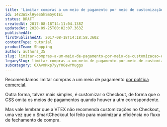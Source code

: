 ```yaml
---
title: 'Limitar compras a um meio de pagamento por meio de customização do Checkout'
id: 14Z3W5xlHyeSGkSmGyOIEi
status: DRAFT
createdAt: 2017-08-18T14:11:04.138Z
updatedAt: 2020-09-25T00:02:07.363Z
publishedAt: 
firstPublishedAt: 2017-08-18T14:18:58.360Z
contentType: tutorial
productTeam: Shopping
author: authors_35
slug: limitar-compras-a-um-meio-de-pagamento-por-meio-de-customizacao-do-checkout
legacySlug: limitar-compras-a-um-meio-de-pagamento-por-meio-de-customizacao-do-checkout
subcategory: 6XAvmMxp7yyY06ewYMuggs
---
```


Recomendamos limitar compras a um meio de pagamento [por política comercial](/pt/tutorial/limitar-compras-a-um-meio-de-pagamento-por-politica-comercial).

Outra forma, talvez mais simples, é customizar o Checkout, de forma que o CSS omita os meios de pagamentos quando houver a utm correspondente.

<div class="alert alert-danger">Mas vale lembrar que a VTEX não recomenda customizações no Checkout, uma vez que o SmartCheckout foi feito para maximizar a eficiência no fluxo de fechamento de compra.</div>
